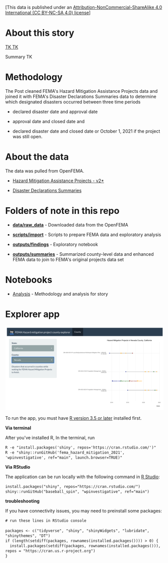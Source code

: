[This data is published under an [Attribution-NonCommercial-ShareAlike 4.0 International (CC BY-NC-SA 4.0) license](https://creativecommons.org/licenses/by-nc-sa/4.0/)]

# About this story

[TK TK ](https://www.washingtonpost.com/)

Summary TK

# Methodology

The Post cleaned FEMA's Hazard Mitigation Assistance Projects data and joined it with FEMA's Disaster Declarations Summaries data to determine which designated disasters occurred between three time periods 

* declared disaster date and approval date 

* approval date and closed date and 

* declared disaster date and closed date or October 1, 2021 if the project was still open.

# About the data

The data was pulled from OpenFEMA.

* [Hazard Mitigation Assistance Projects - v2*](https://www.fema.gov/openfema-data-page/hazard-mitigation-assistance-projects-v2)

* [Disaster Declarations Summaries](https://www.fema.gov/openfema-data-page/disaster-declarations-summaries-v2)

# Folders of note in this repo

* **[data/raw_data](data/raw)** - Downloaded data from the OpenFEMA

* **[scripts/import](scripts/import)** - Scripts to prepare FEMA data and exploratory analysis

* **[outputs/findings](https://github.com/wpinvestigative/fema_hazard_mitigation_2021/tree/main/outputs/findings)** - Exploratory notebook

* **[outputs/summaries](https://github.com/wpinvestigative/fema_hazard_mitigation_2021/tree/main/outputs/summaries)** - Summarized county-level data and enhanced FEMA data to join to FEMA's original projects data set

# Notebooks

* [Analysis](http://wpinvestigative.github.io/fema_hazard_mitigation_2021/outputs/findings/01_mitigation_analysis.html) - Methodology and analysis for story


# Explorer app

![](shiny.png)


To run the app, you must have [R version 3.5 or later](https://cloud.r-project.org/) installed first.

**Via terminal**

After you've installed R, In the terminal, run

```
R -e "install.packages('shiny', repos='https://cran.rstudio.com/')"
R -e "shiny::runGitHub('fema_hazard_mitigation_2021', 'wpinvestigative', ref="main", launch.browser=TRUE)"
```

**Via RStudio**

The application can be run locally with the following command in [R Studio](https://www.rstudio.com/products/rstudio/download/#download): 

```
install.packages("shiny", repos="https://cran.rstudio.com/")
shiny::runGitHub("baseball_spin", "wpinvestigative", ref="main")
```

**troubleshooting**

If you have connectivity issues, you may need to preinstall some packages:

```
# run these lines in RStudio console

packages <- c("tidyverse", "shiny", "shinyWidgets", "lubridate", "shinythemes", "DT")
if (length(setdiff(packages, rownames(installed.packages()))) > 0) {
  install.packages(setdiff(packages, rownames(installed.packages())), repos = "https://cran.us.r-project.org")  
}
```
